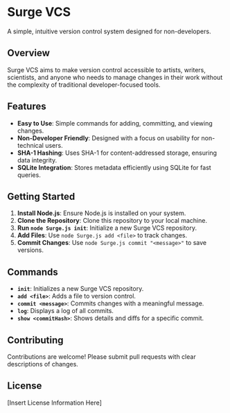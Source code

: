 # Surge VCS
A simple, intuitive version control system designed for non-developers.

## Overview
Surge VCS aims to make version control accessible to artists, writers, scientists, and anyone who needs to manage changes in their work without the complexity of traditional developer-focused tools.

## Features
- **Easy to Use**: Simple commands for adding, committing, and viewing changes.
- **Non-Developer Friendly**: Designed with a focus on usability for non-technical users.
- **SHA-1 Hashing**: Uses SHA-1 for content-addressed storage, ensuring data integrity.
- **SQLite Integration**: Stores metadata efficiently using SQLite for fast queries.

## Getting Started
1. **Install Node.js**: Ensure Node.js is installed on your system.
2. **Clone the Repository**: Clone this repository to your local machine.
3. **Run `node Surge.js init`**: Initialize a new Surge VCS repository.
4. **Add Files**: Use `node Surge.js add <file>` to track changes.
5. **Commit Changes**: Use `node Surge.js commit "<message>"` to save versions.

## Commands
- **`init`**: Initializes a new Surge VCS repository.
- **`add <file>`**: Adds a file to version control.
- **`commit <message>`**: Commits changes with a meaningful message.
- **`log`**: Displays a log of all commits.
- **`show <commitHash>`**: Shows details and diffs for a specific commit.

## Contributing
Contributions are welcome! Please submit pull requests with clear descriptions of changes.

## License
[Insert License Information Here]
